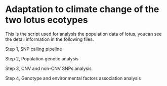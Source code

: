 # Adaptation to climate change of the two lotus ecotypes 
This is the script used for analysis the population data of lotus, youcan see the detail information in the following files.


Step 1, SNP calling pipeline




Step 2, Population genetic analysis


Step 3, CNV and non-CNV SNPs analysis


Step 4, Genotype and environmental factors association analysis



